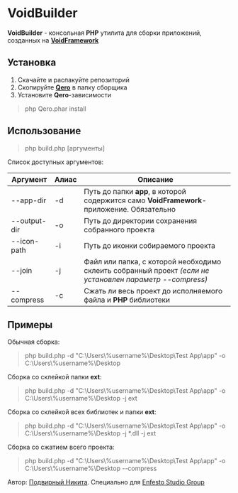 # VoidBuilder

**VoidBuilder** - консольная **PHP** утилита для сборки приложений, созданных на [**VoidFramework**](https://github.com/winforms-php/VoidFramework)

## Установка

1. Скачайте и распакуйте репозиторий
2. Скопируйте [**Qero**](https://github.com/KRypt0nn/Qero) в папку сборщика
3. Установите **Qero**-зависимости
> php Qero.phar install

## Использование

> php build.php [аргументы]

Список доступных аргументов:

| Аргумент | Алиас | Описание |
|-|-|-|
--app-dir | -d | Путь до папки **app**, в которой содержится само **VoidFramework**-приложение. Обязательно
--output-dir | -o | Путь до директории сохранения собранного проекта
--icon-path | -i | Путь до иконки собираемого проекта
--join | -j | Файл или папка, с которой необходимо склеить собранный проект *(если не установлен параметр --compress)*
--compress | -c | Сжать ли весь проект до исполняемого файла и **PHP** библиотеки

## Примеры

Обычная сборка:
> php build.php -d "C:\Users\\%username%\Desktop\Test App\app" -o C:\Users\\%username%\Desktop

Сборка со склейкой папки **ext**:
> php build.php -d "C:\Users\\%username%\Desktop\Test App\app" -o C:\Users\\%username%\Desktop -j ext

Сборка со склейкой всех библиотек и папки **ext**:
> php build.php -d "C:\Users\\%username%\Desktop\Test App\app" -o C:\Users\\%username%\Desktop -j *.dll -j ext

Сборка со сжатием всего проекта:
> php build.php -d "C:\Users\\%username%\Desktop\Test App\app" -o C:\Users\\%username%\Desktop --compress

Автор: [Подвирный Никита](https://vk.com/technomindlp). Специально для [Enfesto Studio Group](https://vk.com/hphp_convertation)